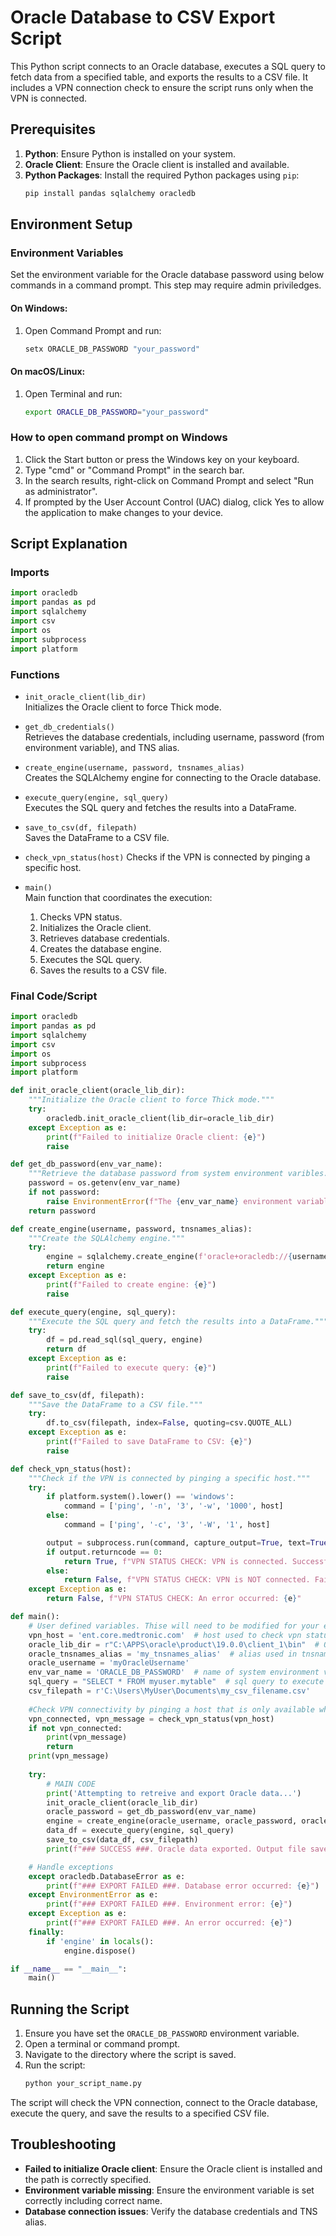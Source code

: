 
# Oracle Database to CSV Export Script

This Python script connects to an Oracle database, executes a SQL query to fetch data from a specified table, and exports the results to a CSV file. It includes a VPN connection check to ensure the script runs only when the VPN is connected.

## Prerequisites

1. **Python**: Ensure Python is installed on your system.
2. **Oracle Client**: Ensure the Oracle client is installed and available.
3. **Python Packages**: Install the required Python packages using `pip`:
    ```bash
    pip install pandas sqlalchemy oracledb
    ```

## Environment Setup

### Environment Variables

Set the environment variable for the Oracle database password using below commands in a command prompt. This step may require admin priviledges.

#### On Windows:
1. Open Command Prompt and run:
    ```bash
    setx ORACLE_DB_PASSWORD "your_password"
    ```

#### On macOS/Linux:
1. Open Terminal and run:
    ```bash
    export ORACLE_DB_PASSWORD="your_password"
    ```
### How to open command prompt on Windows
1. Click the Start button or press the Windows key on your keyboard.
2. Type "cmd" or "Command Prompt" in the search bar.
3. In the search results, right-click on Command Prompt and select "Run as administrator".
4. If prompted by the User Account Control (UAC) dialog, click Yes to allow the application to make changes to your device.

## Script Explanation

### Imports

```python
import oracledb
import pandas as pd
import sqlalchemy
import csv
import os
import subprocess
import platform
```

### Functions

- `init_oracle_client(lib_dir)`  
Initializes the Oracle client to force Thick mode.

- `get_db_credentials()`  
Retrieves the database credentials, including username, password (from environment variable), and TNS alias.

- `create_engine(username, password, tnsnames_alias)`  
Creates the SQLAlchemy engine for connecting to the Oracle database.

- `execute_query(engine, sql_query)`  
Executes the SQL query and fetches the results into a DataFrame.

- `save_to_csv(df, filepath)`  
Saves the DataFrame to a CSV file.

- `check_vpn_status(host)`
Checks if the VPN is connected by pinging a specific host.

- `main()`  
Main function that coordinates the execution:
    1. Checks VPN status.
    2. Initializes the Oracle client.
    3. Retrieves database credentials.
    4. Creates the database engine.
    5. Executes the SQL query.
    6. Saves the results to a CSV file.

### Final Code/Script

```python
import oracledb
import pandas as pd
import sqlalchemy
import csv
import os
import subprocess
import platform

def init_oracle_client(oracle_lib_dir):
    """Initialize the Oracle client to force Thick mode."""
    try:
        oracledb.init_oracle_client(lib_dir=oracle_lib_dir)
    except Exception as e:
        print(f"Failed to initialize Oracle client: {e}")
        raise

def get_db_password(env_var_name):
    """Retrieve the database password from system environment varibles."""
    password = os.getenv(env_var_name)
    if not password:
        raise EnvironmentError(f"The {env_var_name} environment variable is missing / not found.")
    return password

def create_engine(username, password, tnsnames_alias):
    """Create the SQLAlchemy engine."""
    try:
        engine = sqlalchemy.create_engine(f'oracle+oracledb://{username}:{password}@{tnsnames_alias}')
        return engine
    except Exception as e:
        print(f"Failed to create engine: {e}")
        raise

def execute_query(engine, sql_query):
    """Execute the SQL query and fetch the results into a DataFrame."""
    try:
        df = pd.read_sql(sql_query, engine)
        return df
    except Exception as e:
        print(f"Failed to execute query: {e}")
        raise

def save_to_csv(df, filepath):
    """Save the DataFrame to a CSV file."""
    try:
        df.to_csv(filepath, index=False, quoting=csv.QUOTE_ALL)
    except Exception as e:
        print(f"Failed to save DataFrame to CSV: {e}")
        raise

def check_vpn_status(host):
    """Check if the VPN is connected by pinging a specific host."""
    try:
        if platform.system().lower() == 'windows':
            command = ['ping', '-n', '3', '-w', '1000', host]
        else:
            command = ['ping', '-c', '3', '-W', '1', host]

        output = subprocess.run(command, capture_output=True, text=True)
        if output.returncode == 0:
            return True, f"VPN STATUS CHECK: VPN is connected. Successfully pinged {host}."
        else:
            return False, f"VPN STATUS CHECK: VPN is NOT connected. Failed to ping {host}."
    except Exception as e:
        return False, f"VPN STATUS CHECK: An error occurred: {e}"

def main():
    # User defined variables. Thise will need to be modified for your enviornment.
    vpn_host = 'ent.core.medtronic.com'  # host used to check vpn status
    oracle_lib_dir = r"C:\APPS\oracle\product\19.0.0\client_1\bin"  # Oracle client bin directory
    oracle_tnsnames_alias = 'my_tnsnames_alias'  # alias used in tnsnames.ora file
    oracle_username = 'myOracleUsername'
    env_var_name = 'ORACLE_DB_PASSWORD'  # name of system environment variable containing password
    sql_query = "SELECT * FROM myuser.mytable"  # sql query to execute
    csv_filepath = r'C:\Users\MyUser\Documents\my_csv_filename.csv'
    
    #Check VPN connectivity by pinging a host that is only available when connected to VPN.
    vpn_connected, vpn_message = check_vpn_status(vpn_host)
    if not vpn_connected:
        print(vpn_message)
        return
    print(vpn_message)
    
    try:
        # MAIN CODE
        print('Attempting to retreive and export Oracle data...')
        init_oracle_client(oracle_lib_dir)
        oracle_password = get_db_password(env_var_name)
        engine = create_engine(oracle_username, oracle_password, oracle_tnsnames_alias)
        data_df = execute_query(engine, sql_query)
        save_to_csv(data_df, csv_filepath)
        print(f"### SUCCESS ###. Oracle data exported. Output file saved to: \n{csv_filepath}")

    # Handle exceptions
    except oracledb.DatabaseError as e:
        print(f"### EXPORT FAILED ###. Database error occurred: {e}")
    except EnvironmentError as e:
        print(f"### EXPORT FAILED ###. Environment error: {e}")
    except Exception as e:
        print(f"### EXPORT FAILED ###. An error occurred: {e}")
    finally:
        if 'engine' in locals():
            engine.dispose()

if __name__ == "__main__":
    main()
```

## Running the Script

1. Ensure you have set the `ORACLE_DB_PASSWORD` environment variable.
2. Open a terminal or command prompt.
3. Navigate to the directory where the script is saved.
4. Run the script:
    ```bash
    python your_script_name.py
    ```

The script will check the VPN connection, connect to the Oracle database, execute the query, and save the results to a specified CSV file.

## Troubleshooting

- **Failed to initialize Oracle client**: Ensure the Oracle client is installed and the path is correctly specified.
- **Environment variable missing**: Ensure the environment variable is set correctly including correct name.
- **Database connection issues**: Verify the database credentials and TNS alias.
